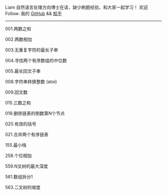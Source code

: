 Liam 自然语言处理方向博士在读，缺少刷题经验，和大家一起学习！   欢迎Follow:   我的 [GitHub](https://www.github.com/alphadl) && [知乎](https://www.zhihu.com/people/alphadl)

- - -

001.两数之和  

002.两数相加  

003.无重复字符的最长子串  
  
004.寻找两个有序数组的中位数  

005.最长回文子串  

008.字符串转换整数 (atoi)

009.回文数

015.三数之和  

019.删除链表的倒数第N个节点  

020.有效的括号  

021.合并两个有序链表

155.最小栈

258.个位相加

559.N叉树的最大深度

561.数组拆分1

563.二叉树的坡度

